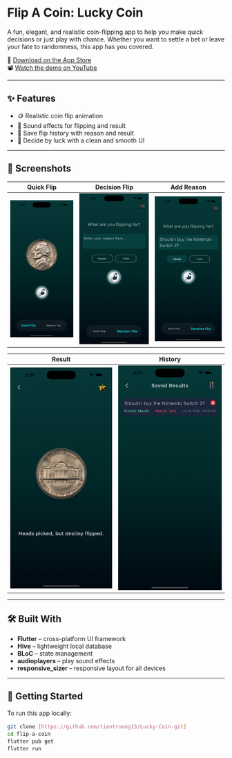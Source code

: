 # Flip A Coin: Lucky Coin

A fun, elegant, and realistic coin-flipping app to help you make quick decisions or just play with chance. Whether you want to settle a bet or leave your fate to randomness, this app has you covered.

🎯 [Download on the App Store](https://apps.apple.com/us/app/flip-a-coin-lucky-coin/id6747534846?platform=iphone)  
📽️ [Watch the demo on YouTube](https://youtube.com/shorts/U45CLmqQzQY)

---

## ✨ Features

- 🪙 Realistic coin flip animation
- 🎵 Sound effects for flipping and result
- 📜 Save flip history with reason and result
- 🧠 Decide by luck with a clean and smooth UI


---

## 📱 Screenshots

| Quick Flip | Decision Flip | Add Reason|
|-----------|--------|---------------|
| ![Flip](2.jpg) | ![Result](3.jpg) | ![History](4.jpg) |

| Result | History |
|----------|------------|
| ![Settings](5.jpg) | ![Dark Mode](6.png) |

---

## 🛠️ Built With

- **Flutter** – cross-platform UI framework
- **Hive** – lightweight local database
- **BLoC** – state management
- **audioplayers** – play sound effects
- **responsive_sizer** – responsive layout for all devices

---

## 🚀 Getting Started

To run this app locally:

```bash
git clone [https://github.com/tientruong13/Lucky-Coin.git]
cd flip-a-coin
flutter pub get
flutter run
